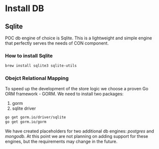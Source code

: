 # Install DB

## Sqlite
POC db engine of choice is Sqlite. This is a lightweight and simple engine that perfectly serves the needs of CON component.

### How to install Sqlite
```bash
brew install sqlite3 sqlite-utils
```

### Obejct Relational Mapping
To speed up the development of the store logic we choose a proven Go ORM framework - GORM. We need to install two packages:
1. gorm
2. sqlite driver

```bash
go get gorm.io/driver/sqlite
go get gorm.io/gorm
```

We have created placeholders for two additional db engines: _postgres_ and _mongodb_. At this point we are not planning on adding support for these engines, but the requirements may change in the future.
